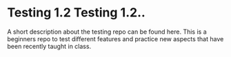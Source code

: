 # Testing 1.2 Testing 1.2..

A short description about the testing repo can be found here.
This is a beginners repo to test different features and practice new aspects that have been recently taught in class.
